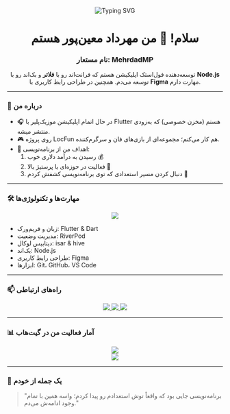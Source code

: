 <p align="center">
  <img src="https://readme-typing-svg.demolab.com?font=Vazirmatn&size=24&pause=1000&center=true&vCenter=true&width=435&lines=سلام!+من+مهرداد+معین‌پور+هستم+%F0%9F%91%8B;توسعه‌دهنده+فول‌استک+اپلیکیشن;عاشق+طراحی+%DA%A9%D8%A7%D8%B1%D8%A8%D8%B1%DB%8C+%F0%9F%96%8C%EF%B8%8F" alt="Typing SVG" />
</p>

<h1 align="center">سلام! 👋 من مهرداد معین‌پور هستم</h1>
<h3 align="center">نام مستعار: MehrdadMP</h3>

<p align="center">
توسعه‌دهنده فول‌استک اپلیکیشن هستم که فرانت‌اند رو با <strong>فلاتر</strong> و بک‌اند رو با <strong>Node.js</strong> توسعه می‌دم. همچنین در طراحی رابط کاربری با <strong>Figma</strong> مهارت دارم.
</p>

---

### 🚀 درباره من

- 🎧 در حال اتمام اپلیکیشن موزیک‌پلیر با Flutter هستم (مخزن خصوصی) که به‌زودی منتشر میشه.
- 🎮 روی پروژه LocFun هم کار می‌کنم؛ مجموعه‌ای از بازی‌های فان و سرگرم‌کننده.
- 🎯 اهداف من از برنامه‌نویسی:
  1. رسیدن به درآمد دلاری خوب 💰  
  2. فعالیت در حوزه‌ای با پرستیژ بالا 💼  
  3. دنبال کردن مسیر استعدادی که توی برنامه‌نویسی کشفش کردم 🚀

---

### 🛠️ مهارت‌ها و تکنولوژی‌ها

<p align="center">
  <img src="https://skillicons.dev/icons?i=dart,flutter,nodejs,figma,git,github,vscode" />
</p>

- زبان و فریم‌ورک: Flutter & Dart  
- مدیریت وضعیت: RiverPod  
- دیتابیس لوکال: isar & hive  
- بک‌اند: Node.js  
- طراحی رابط کاربری: Figma  
- ابزارها: Git، GitHub، VS Code

---

### 📫 راه‌های ارتباطی

<p align="center">
  <a href="https://www.linkedin.com/in/your-linkedin" target="_blank">
    <img src="https://img.shields.io/badge/لینکدین-0A66C2?style=for-the-badge&logo=linkedin&logoColor=white" />
  </a>
  <a href="https://t.me/your-telegram" target="_blank">
    <img src="https://img.shields.io/badge/تلگرام-2CA5E0?style=for-the-badge&logo=telegram&logoColor=white" />
  </a>
  <a href="https://www.instagram.com/your-instagram" target="_blank">
    <img src="https://img.shields.io/badge/اینستاگرام-E4405F?style=for-the-badge&logo=instagram&logoColor=white" />
  </a>
</p>

---

### 📊 آمار فعالیت من در گیت‌هاب

<p align="center">
  <img src="https://github-readme-stats.vercel.app/api?username=MehrdadMP&show_icons=true&theme=radical" />
  <br />
  <img src="https://github-readme-streak-stats.herokuapp.com/?user=MehrdadMP&theme=radical" />
</p>

---

### 💬 یک جمله از خودم

> "برنامه‌نویسی جایی بود که واقعاً توش استعدادم رو پیدا کردم؛ واسه همین با تمام وجود ادامه‌ش می‌دم."
